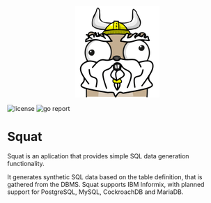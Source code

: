 <p align="center">
  <img src="other/squat.png"/>
</p>


![license](https://img.shields.io/github/license/shanduur/squat)
![go report](https://goreportcard.com/badge/github.com/shanduur/squat)

# Squat

Squat is an aplication that provides simple SQL data generation functionality. 

It generates synthetic SQL data based on the table definition, that is gathered from the DBMS. 
Squat supports IBM Informix, with planned support for PostgreSQL, MySQL, CockroachDB and MariaDB.

